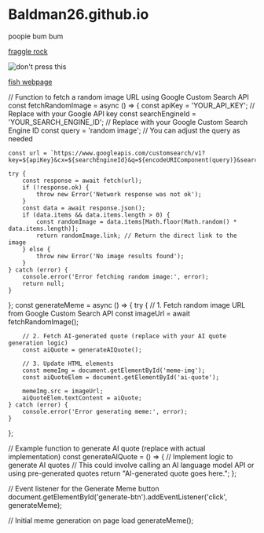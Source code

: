 # Baldman26.github.io

poopie bum bum

[fraggle rock](https://www.youtube.com/watch?v=fxMMte0ya9w&list=PLLhOnau-tupSx7f-dlRzc0Q0OoEqpv9WV&index=2)


![don't press this](https://i.pinimg.com/originals/33/5d/9d/335d9d7725652e40ba8018f0730d96bf.gif)


[fish webpage](https://baldman26.github.io/noFishhere.html)






// Function to fetch a random image URL using Google Custom Search API
const fetchRandomImage = async () => {
    const apiKey = 'YOUR_API_KEY'; // Replace with your Google API key
    const searchEngineId = 'YOUR_SEARCH_ENGINE_ID'; // Replace with your Google Custom Search Engine ID
    const query = 'random image'; // You can adjust the query as needed

    const url = `https://www.googleapis.com/customsearch/v1?key=${apiKey}&cx=${searchEngineId}&q=${encodeURIComponent(query)}&searchType=image`;

    try {
        const response = await fetch(url);
        if (!response.ok) {
            throw new Error('Network response was not ok');
        }
        const data = await response.json();
        if (data.items && data.items.length > 0) {
            const randomImage = data.items[Math.floor(Math.random() * data.items.length)];
            return randomImage.link; // Return the direct link to the image
        } else {
            throw new Error('No image results found');
        }
    } catch (error) {
        console.error('Error fetching random image:', error);
        return null;
    }
};
const generateMeme = async () => {
    try {
        // 1. Fetch random image URL from Google Custom Search API
        const imageUrl = await fetchRandomImage();

        // 2. Fetch AI-generated quote (replace with your AI quote generation logic)
        const aiQuote = generateAIQuote();

        // 3. Update HTML elements
        const memeImg = document.getElementById('meme-img');
        const aiQuoteElem = document.getElementById('ai-quote');

        memeImg.src = imageUrl;
        aiQuoteElem.textContent = aiQuote;
    } catch (error) {
        console.error('Error generating meme:', error);
    }
};

// Example function to generate AI quote (replace with actual implementation)
const generateAIQuote = () => {
    // Implement logic to generate AI quotes
    // This could involve calling an AI language model API or using pre-generated quotes
    return "AI-generated quote goes here.";
};

// Event listener for the Generate Meme button
document.getElementById('generate-btn').addEventListener('click', generateMeme);

// Initial meme generation on page load
generateMeme();


